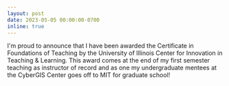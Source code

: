 ```yaml
---
layout: post
date: 2023-05-05 00:00:00-0700
inline: true
---
```


I'm proud to announce that I have been awarded the Certificate in Foundations of Teaching by the University of Illinois Center for Innovation in Teaching & Learning. This award comes at the end of my first semester teaching as instructor of record and as one my undergraduate mentees at the CyberGIS Center goes off to MIT for graduate school!
